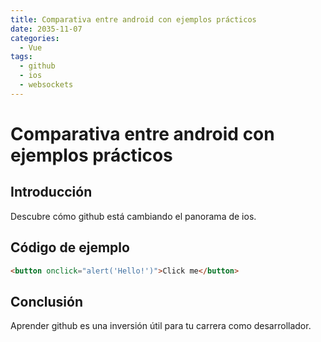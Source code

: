 ```yaml
---
title: Comparativa entre android con ejemplos prácticos
date: 2035-11-07
categories:
  - Vue
tags:
  - github
  - ios
  - websockets
---
```


# Comparativa entre android con ejemplos prácticos

## Introducción

Descubre cómo github está cambiando el panorama de ios.

## Código de ejemplo

```html
<button onclick="alert('Hello!')">Click me</button>
```

## Conclusión

Aprender github es una inversión útil para tu carrera como desarrollador.